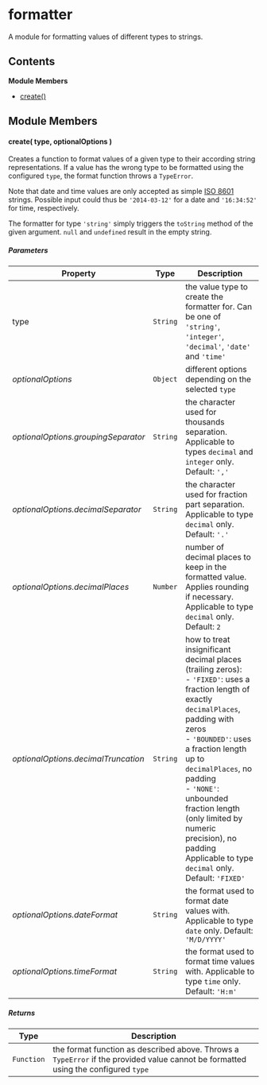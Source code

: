 
# <a id="formatter"></a>formatter

A module for formatting values of different types to strings.

## Contents

**Module Members**

- [create()](#create)

## Module Members

#### <a id="create"></a>create( type, optionalOptions )

Creates a function to format values of a given type to their according string representations. If a
value has the wrong type to be formatted using the configured `type`, the format function throws a
`TypeError`.

Note that date and time values are only accepted as simple
[ISO 8601](http://en.wikipedia.org/wiki/ISO_8601) strings. Possible input could thus be
`'2014-03-12'` for a date and `'16:34:52'` for time, respectively.

The formatter for type `'string'` simply triggers the `toString` method of the given argument. `null`
and `undefined` result in the empty string.

##### Parameters

| Property | Type | Description |
| -------- | ---- | ----------- |
| type | `String` |  the value type to create the formatter for. Can be one of `'string'`, `'integer'`, `'decimal'`, `'date'` and `'time'` |
| _optionalOptions_ | `Object` |  different options depending on the selected `type` |
| _optionalOptions.groupingSeparator_ | `String` |  the character used for thousands separation. Applicable to types `decimal` and `integer` only. Default: `','` |
| _optionalOptions.decimalSeparator_ | `String` |  the character used for fraction part separation. Applicable to type `decimal` only. Default: `'.'` |
| _optionalOptions.decimalPlaces_ | `Number` |  number of decimal places to keep in the formatted value. Applies rounding if necessary. Applicable to type `decimal` only. Default: `2` |
| _optionalOptions.decimalTruncation_ | `String` |  how to treat insignificant decimal places (trailing zeros):<br>- `'FIXED'`: uses a fraction length of exactly `decimalPlaces`, padding with zeros<br>- `'BOUNDED'`: uses a fraction length up to `decimalPlaces`, no padding<br>- `'NONE'`: unbounded fraction length (only limited by numeric precision), no padding Applicable to type `decimal` only. Default: `'FIXED'` |
| _optionalOptions.dateFormat_ | `String` |  the format used to format date values with. Applicable to type `date` only. Default: `'M/D/YYYY'` |
| _optionalOptions.timeFormat_ | `String` |  the format used to format time values with. Applicable to type `time` only. Default: `'H:m'` |

##### Returns

| Type | Description |
| ---- | ----------- |
| `Function` |  the format function as described above. Throws a `TypeError` if the provided value cannot be formatted using the configured `type` |
